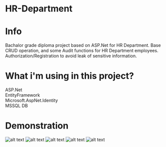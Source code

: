 # HR-Department

# Info
Bachalor grade diploma project based on ASP.Net for HR Department.
Base CRUD operation, and some Audit functions for HR Department employees.
Authorization/Registration to avoid leak of sensitive information.


# What i'm using in this project?<br>
 ASP.Net<br>
 EntityFramework<br>
 Microsoft.AspNet.Identity<br>
 MSSQL DB<br>



# Demonstration
![alt text](https://i.imgur.com/6nCJ8wd.png)
![alt text](https://i.imgur.com/dggsSIb.png)
![alt text](https://i.imgur.com/krJHVnb.png)
![alt text](https://i.imgur.com/NIKHPjj.png)
![alt text](https://i.imgur.com/xg7Wr4p.png)
